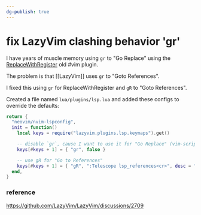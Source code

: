 ```yaml
---
dg-publish: true
---
```

# fix LazyVim clashing behavior 'gr'

I have years of muscle memory using `gr` to "Go Replace" using the [ReplaceWithRegister](https://github.com/vim-scripts/ReplaceWithRegister) old #vim plugin.

The problem is that [[LazyVim]] uses `gr` to "Goto References".

I fixed this using `gr` for ReplaceWithRegister and `gR` to "Goto References".

Created a file named `lua/plugins/lsp.lua` and added these configs to override the defaults:

```lua
return {
  "neovim/nvim-lspconfig",
  init = function()
    local keys = require("lazyvim.plugins.lsp.keymaps").get()

    -- disable `gr`, cause I want to use it for "Go Replace" (vim-scripts/ReplaceWithRegister)
    keys[#keys + 1] = { "gr", false }

    -- use gR for "Go to References"
    keys[#keys + 1] = { "gR", ":Telescope lsp_references<cr>", desc = "[G]oto [R]eferences" }
  end,
}
```

### reference

https://github.com/LazyVim/LazyVim/discussions/2709